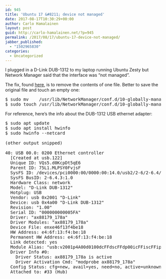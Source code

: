 ```yaml
---
id: 945
title: 'Ubuntu 17 &#8211; device not managed'
date: 2017-08-17T10:30:29+00:00
author: Carlo Hamalainen
layout: post
guid: http://carlo-hamalainen.net/?p=945
permalink: /2017/08/17/ubuntu-17-device-not-managed/
jabber_published:
  - "1502965830"
categories:
  - Uncategorized
---
```

I plugged in a D-Link DUB-1312 to my laptop running Ubuntu Zesty but Network Manager said that the interface was &#8220;not managed&#8221;.

The fix, found [here](https://askubuntu.com/questions/882806/ethernet-device-not-managed), is to remove the contents of one file. Better to save the original file and touch an empty one:

<pre>$ sudo mv    /usr/lib/NetworkManager/conf.d/10-globally-managed-devices.conf{,_ORIGINAL}
$ sudo touch /usr/lib/NetworkManager/conf.d/10-globally-managed-devices.conf
</pre>

For reference, here&#8217;s the info about the DUB-1312 USB ethernet adapter:

<pre>$ sudo apt update
$ sudo apt install hwinfo
$ sudo hwinfo --netcard

(other output snipped)

40: USB 00.0: 0200 Ethernet controller
  [Created at usb.122]
  Unique ID: VQs5.d0KcpDt5qE6
  Parent ID: 75L1.MLPSY0FvjsF
  SysFS ID: /devices/pci0000:00/0000:00:14.0/usb2/2-6/2-6.4/2-6.4.3/2-6.4.3:1.0
  SysFS BusID: 2-6.4.3:1.0
  Hardware Class: network
  Model: "D-Link DUB-1312"
  Hotplug: USB
  Vendor: usb 0x2001 "D-Link"
  Device: usb 0x4a00 "D-Link DUB-1312"
  Revision: "1.00"
  Serial ID: "000000000005FA"
  Driver: "ax88179_178a"
  Driver Modules: "ax88179_178a"
  Device File: enxe46f13f4be18
  HW Address: e4:6f:13:f4:be:18
  Permanent HW Address: e4:6f:13:f4:be:18
  Link detected: yes
  Module Alias: "usb:v2001p4A00d0100dcFFdscFFdp00icFFiscFFip00in00"
  Driver Info #0:
    Driver Status: ax88179_178a is active
    Driver Activation Cmd: "modprobe ax88179_178a"
  Config Status: cfg=new, avail=yes, need=no, active=unknown
  Attached to: #33 (Hub)
</pre>